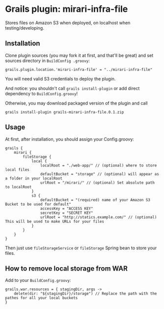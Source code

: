 Grails plugin: mirari-infra-file
====================

Stores files on Amazon S3 when deployed, on localhost when testing/developing.

Installation
---------------------

Clone plugin sources (you may fork it at first, and that'll be great) and set sources directory in `BuildConfig
.groovy`:

    grails.plugin.location.'mirari-infra-file' = "../mirari-infra-file"

You will need valid S3 credentials to deploy the plugin.

And notice: you shouldn't call `grails install-plugin` or add direct dependency to `BuildConfig.groovy`!

Otherwise, you may download packaged version of the plugin and call

`grails install-plugin grails-mirari-infra-file.0.1.zip`

Usage
---------------------

At first, after installation, you should assign your Config.groovy:

    grails {
        mirari {
            fileStorage {
                local {
                    localRoot = "./web-app/" // (optional) where to store local files
                    defaultBucket = "storage" // (optional) will appear as a folder in your localRoot
                    urlRoot = "/mirari/" // (optional) Set absolute path to localRoot
                }
                s3 {
                    defaultBucket = "(required) name of your Amazon S3 Bucket to be used for default"
                    accessKey = "ACCESS KEY"
                    secretKey = "SECRET KEY"
                    urlRoot = "http://statics.example.com/" // (optional) This will be used to make URLs for your files
                }
            }
        }
    }

Then just use `fileStorageService` or `fileStorage` Spring bean to store your files.

How to remove local storage from WAR
---------------------

Add to your `BuildConfig.groovy`:

    grails.war.resources = { stagingDir, args ->
        delete(dir: "${stagingDir}/storage") // Replace the path with the pathes for all your local buckets
    }